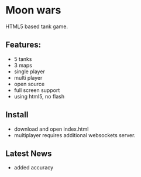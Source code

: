 # Moon wars

HTML5 based tank game.

## Features:
* 5 tanks
* 3 maps
* single player
* multi player
* open source
* full screen support
* using html5, no flash

## Install
* download and open index.html
* multiplayer requires additional websockets server.

## Latest News
* added accuracy
